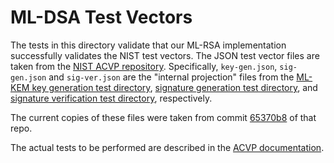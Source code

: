 ML-DSA Test Vectors
===================

The tests in this directory validate that our ML-RSA implementation successfully
validates the NIST test vectors.  The JSON test vector files are taken from the
[NIST ACVP repository].  Specifically, `key-gen.json`, `sig-gen.json` and
`sig-ver.json` are the "internal projection" files from the [ML-KEM key
generation test directory][keyGen], [signature generation test
directory][sigGen], and [signature verification test directory][sigVer],
respectively.

The current copies of these files were taken from commit [65370b8] of that repo.

The actual tests to be performed are described in the [ACVP documentation].

[NIST ACVP repository]: https://github.com/usnistgov/ACVP-Server/
[keyGen]: https://github.com/usnistgov/ACVP-Server/blob/master/gen-val/json-files/ML-DSA-keyGen-FIPS204
[sigGen]: https://github.com/usnistgov/ACVP-Server/blob/master/gen-val/json-files/ML-DSA-sigGen-FIPS204
[sigVer]: https://github.com/usnistgov/ACVP-Server/blob/master/gen-val/json-files/ML-DSA-sigVer-FIPS204
[65370b8]: https://github.com/usnistgov/ACVP-Server/commit/65370b861b96efd30dfe0daae607bde26a78a5c8
[ACVP documentation]: https://github.com/usnistgov/ACVP/tree/65370b861b96efd30dfe0daae607bde26a78a5c8/src/ml-dsa/sections
